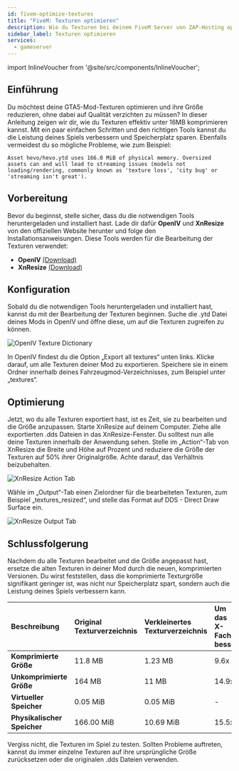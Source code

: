 ```yaml
---
id: fivem-optimize-textures
title: "FiveM: Texturen optimieren"
description: Wie du Texturen bei deinem FiveM Server von ZAP-Hosting optimieren kannst - ZAP-Hosting.com - Dokumentation
sidebar_label: Texturen optimieren
services:
  - gameserver
---
```


import InlineVoucher from '@site/src/components/InlineVoucher';

## Einführung

Du möchtest deine GTA5-Mod-Texturen optimieren und ihre Größe reduzieren, ohne dabei auf Qualität verzichten zu müssen? In dieser Anleitung zeigen wir dir, wie du Texturen effektiv unter 16MB komprimieren kannst. Mit ein paar einfachen Schritten und den richtigen Tools kannst du die Leistung deines Spiels verbessern und Speicherplatz sparen. Ebenfalls vermeidest du so mögliche Probleme, wie zum Beispiel:

```
Asset hevo/hevo.ytd uses 166.0 MiB of physical memory. Oversized assets can and will lead to streaming issues (models not loading/rendering, commonly known as 'texture loss', 'city bug' or 'streaming isn't great'). 
```

<InlineVoucher />

## Vorbereitung

Bevor du beginnst, stelle sicher, dass du die notwendigen Tools heruntergeladen und installiert hast. Lade dir dafür **OpenIV** und **XnResize** von den offiziellen Website herunter und folge den Installationsanweisungen. Diese Tools werden für die Bearbeitung der Texturen verwendet:

- **OpenIV**  [(Download) ](https://openiv.com/)
- **XnResize** [(Download)](https://www.xnview.com/en/xnresize/#downloads)

## Konfiguration

Sobald du die notwendigen Tools heruntergeladen und installiert hast, kannst du mit der Bearbeitung der Texturen beginnen. Suche die .ytd Datei deines Mods in OpenIV und öffne diese, um auf die Texturen zugreifen zu können. 

![OpenIV Texture Dictionary](https://forum.cfx.re/uploads/default/optimized/4X/d/9/1/d91c308f849ed326be0324695c3d0897d486ef01_2_505x271.png) 

In OpenIV findest du die Option „Export all textures“ unten links. Klicke darauf, um alle Texturen deiner Mod zu exportieren. Speichere sie in einem Ordner innerhalb deines Fahrzeugmod-Verzeichnisses, zum Beispiel unter „textures“. 

## Optimierung

Jetzt, wo du alle Texturen exportiert hast, ist es Zeit, sie zu bearbeiten und die Größe anzupassen. Starte XnResize auf deinem Computer. Ziehe alle exportierten .dds Dateien in das XnResize-Fenster. Du solltest nun alle deine Texturen innerhalb der Anwendung sehen. Stelle im „Action“-Tab von XnResize die Breite und Höhe auf Prozent und reduziere die Größe der Texturen auf 50% ihrer Originalgröße. Achte darauf, das Verhältnis beizubehalten.

![XnResize Action Tab](https://forum.cfx.re/uploads/default/original/4X/4/c/f/4cfccc99c913b0072787f90a705ae383ba482368.png)

Wähle im „Output“-Tab einen Zielordner für die bearbeiteten Texturen, zum Beispiel „textures_resized“, und stelle das Format auf DDS - Direct Draw Surface ein.

![XnResize Output Tab](https://forum.cfx.re/uploads/default/original/4X/6/9/b/69b93dac616de807d4496f53363f1792646046b5.png)

## Schlussfolgerung
Nachdem du alle Texturen bearbeitet und die Größe angepasst hast, ersetze die alten Texturen in deiner Mod durch die neuen, komprimierten Versionen. Du wirst feststellen, dass die komprimierte Texturgröße signifikant geringer ist, was nicht nur Speicherplatz spart, sondern auch die Leistung deines Spiels verbessern kann. 

| **Beschreibung**            | **Original Texturverzeichnis** | Verkleinertes Texturverzeichnis | Um das X-Fache besser |
| :-------------------------- | :----------------------------- | :------------------------------ | :-------------------- |
| **Komprimierte Größe**      | 11.8 MB                        | 1.23 MB                         | 9.6x                  |
| **Unkomprimierte Größe**    | 164 MB                         | 11 MB                           | 14.9x                 |
| **Virtueller Speicher**     | 0.05 MiB                       | 0.05 MiB                        | -                     |
| **Physikalischer Speicher** | 166.00 MiB                     | 10.69 MiB                       | 15.5x                 |

Vergiss nicht, die Texturen im Spiel zu testen. Sollten Probleme auftreten, kannst du immer einzelne Texturen auf ihre ursprüngliche Größe zurücksetzen oder die originalen .dds Dateien verwenden.



